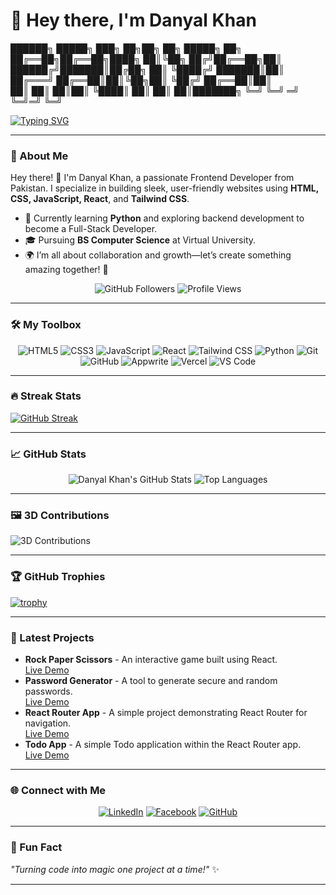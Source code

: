 # 👋 Hey there, I'm **Danyal Khan**  

██████╗ █████╗ ███╗ ██╗██╗ ██╗ █████╗ ██╗  
██╔══██╗██╔══██╗████╗ ██║╚██╗ ██╔╝██╔══██╗██║  
██████╔╝███████║██╔██╗ ██║ ╚████╔╝ ███████║██║  
██╔═══╝ ██╔══██║██║╚██╗██║ ╚██╔╝ ██╔══██║██║  
██║ ██║ ██║██║ ╚████║ ██║ ██║ ██║███████╗ ╚═╝ ╚═╝ ═╝ ╚═╝═╝ ╚═╝  

[![Typing SVG](https://readme-typing-svg.herokuapp.com?size=32&vCenter=true&width=760&lines=Front+End+Developer+from+Pakistan;Passionate+About+Building+Web+Applications)](https://git.io/typing-svg)

---

### 🌟 About Me  
Hey there! 👋 I'm Danyal Khan, a passionate Frontend Developer from Pakistan. I specialize in building sleek, user-friendly websites using **HTML, CSS, JavaScript, React**, and **Tailwind CSS**.  

- 🌱 Currently learning **Python** and exploring backend development to become a Full-Stack Developer.  
- 🎓 Pursuing **BS Computer Science** at Virtual University.  
- 🌍 I’m all about collaboration and growth—let’s create something amazing together! 🚀  

<p align="center">
  <img src="https://img.shields.io/github/followers/CodeWithDanyal?style=social" alt="GitHub Followers" />
  <img src="https://komarev.com/ghpvc/?username=CodeWithDanyal&style=flat&color=blue" alt="Profile Views" />
</p>

---

### 🛠️ My Toolbox  
<p align="center">
  <img src="https://img.shields.io/badge/HTML5-%23E34F26.svg?style=flat&logo=html5&logoColor=white" alt="HTML5" />
  <img src="https://img.shields.io/badge/CSS3-%231572B6.svg?style=flat&logo=css3&logoColor=white" alt="CSS3" />
  <img src="https://img.shields.io/badge/JavaScript-%23F7DF1E.svg?style=flat&logo=javascript&logoColor=black" alt="JavaScript" />
  <img src="https://img.shields.io/badge/React-%2361DAFB.svg?style=flat&logo=react&logoColor=black" alt="React" />
  <img src="https://img.shields.io/badge/TailwindCSS-%2306B6D4.svg?style=flat&logo=tailwind-css&logoColor=white" alt="Tailwind CSS" />
  <img src="https://img.shields.io/badge/Python-%233776AB.svg?style=flat&logo=python&logoColor=white" alt="Python" />
  <img src="https://img.shields.io/badge/Git-%23F05033.svg?style=flat&logo=git&logoColor=white" alt="Git" />
  <img src="https://img.shields.io/badge/GitHub-%23181717.svg?style=flat&logo=github&logoColor=white" alt="GitHub" />
  <img src="https://img.shields.io/badge/Appwrite-%2300C1D4.svg?style=flat&logo=appwrite&logoColor=white" alt="Appwrite" />
  <img src="https://img.shields.io/badge/Vercel-%23000000.svg?style=flat&logo=vercel&logoColor=white" alt="Vercel" />
  <img src="https://img.shields.io/badge/VS%20Code-%23007ACC.svg?style=flat&logo=visualstudiocode&logoColor=white" alt="VS Code" />
</p>

---

### 🔥 Streak Stats  
[![GitHub Streak](https://github-readme-streak-stats.herokuapp.com?user=CodeWithDanyal&theme=radical)](https://git.io/streak-stats)

---

### 📈 GitHub Stats  
<p align="center">
  <img src="https://github-readme-stats.vercel.app/api?username=CodeWithDanyal&show_icons=true&theme=radical" alt="Danyal Khan's GitHub Stats" />
  <img src="https://github-readme-stats.vercel.app/api/top-langs/?username=CodeWithDanyal&layout=compact&theme=radical" alt="Top Languages" />
</p>

---

### 🖼️ 3D Contributions  
![3D Contributions](https://ghchart.rshah.org/CodeWithDanyal)

---

### 🏆 GitHub Trophies  
[![trophy](https://github-profile-trophy.vercel.app/?username=CodeWithDanyal&theme=onedark)](https://github.com/CodeWithDanyal)

---

### 📝 Latest Projects
- **Rock Paper Scissors** - An interactive game built using React.  
  [Live Demo](https://rock-paper-scissor-seven-kappa.vercel.app/)
- **Password Generator** - A tool to generate secure and random passwords.  
  [Live Demo](https://passwordgenerator-rho-orpin.vercel.app/)
- **React Router App** - A simple project demonstrating React Router for navigation.  
  [Live Demo](https://react-router-delta-ten.vercel.app/)
- **Todo App** - A simple Todo application within the React Router app.  
  [Live Demo](https://react-router-delta-ten.vercel.app/projects/todo)

---

### 🌐 Connect with Me  
<p align="center">
  <a href="https://www.linkedin.com/in/danyal-khan-836a02331" target="_blank"><img src="https://img.shields.io/badge/LinkedIn-%230A66C2.svg?style=flat&logo=linkedin&logoColor=white" alt="LinkedIn" /></a>
  <a href="https://www.facebook.com/profile.php?id=61550478280417" target="_blank"><img src="https://img.shields.io/badge/Facebook-%231877F2.svg?style=flat&logo=facebook&logoColor=white" alt="Facebook" /></a>
  <a href="https://github.com/CodeWithDanyal" target="_blank"><img src="https://img.shields.io/badge/GitHub-%23181717.svg?style=flat&logo=github&logoColor=white" alt="GitHub" /></a>
</p>

---

### 🚀 Fun Fact  
_"Turning code into magic one project at a time!"_ ✨  

---
